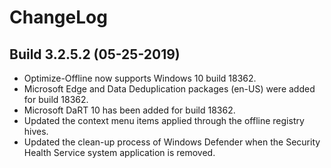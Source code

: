 # ChangeLog #

## Build 3.2.5.2 (05-25-2019) ##

- Optimize-Offline now supports Windows 10 build 18362.
- Microsoft Edge and Data Deduplication packages (en-US) were added for build 18362.
- Microsoft DaRT 10 has been added for build 18362.
- Updated the context menu items applied through the offline registry hives.
- Updated the clean-up process of Windows Defender when the Security Health Service system application is removed.